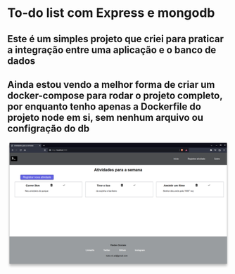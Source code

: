 # To-do list com Express e mongodb

## Este é um simples projeto que criei para praticar a integração entre uma aplicação e o banco de dados
## Ainda estou vendo a melhor forma de criar um docker-compose para rodar o projeto completo, por enquanto tenho apenas a Dockerfile do projeto node em si, sem nenhum arquivo ou configração do db

![Tela inicial](sample/12.png)
